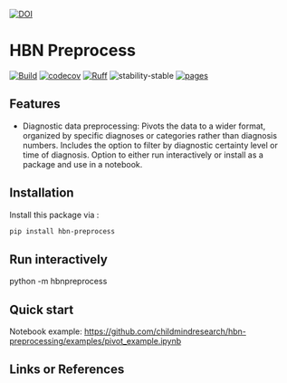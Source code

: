 [![DOI](https://zenodo.org/badge/657341621.svg)](https://zenodo.org/doi/10.5281/zenodo.10383685)

# HBN Preprocess

[![Build](https://github.com/childmindresearch/hbn-preprocess/actions/workflows/test.yaml/badge.svg?branch=main)](https://github.com/childmindresearch/hbn-preprocess/actions/workflows/test.yaml?query=branch%3Amain)
[![codecov](https://codecov.io/gh/childmindresearch/hbn-preprocess/branch/main/graph/badge.svg?token=22HWWFWPW5)](https://codecov.io/gh/childmindresearch/hbn-preprocess)
[![Ruff](https://img.shields.io/endpoint?url=https://raw.githubusercontent.com/astral-sh/ruff/main/assets/badge/v2.json)](https://github.com/astral-sh/ruff)
![stability-stable](https://img.shields.io/badge/stability-stable-green.svg)
[![pages](https://img.shields.io/badge/api-docs-blue)](https://childmindresearch.github.io/hbn-preprocess)

## Features

- Diagnostic data preprocessing: Pivots the data to a wider format, organized by specific diagnoses or categories rather than diagnosis numbers. Includes the option to filter by diagnostic certainty level or time of diagnosis. Option to either run interactively or install as a package and use in a notebook.

## Installation

Install this package via :

```sh
pip install hbn-preprocess
```

## Run interactively

python -m hbnpreprocess

## Quick start

Notebook example: https://github.com/childmindresearch/hbn-preprocessing/examples/pivot_example.ipynb

## Links or References
